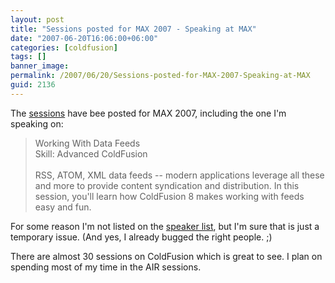 ```yaml
---
layout: post
title: "Sessions posted for MAX 2007 - Speaking at MAX"
date: "2007-06-20T16:06:00+06:00"
categories: [coldfusion]
tags: []
banner_image: 
permalink: /2007/06/20/Sessions-posted-for-MAX-2007-Speaking-at-MAX
guid: 2136
---
```


The <a href="http://adobemax2007.com/na/sessions/">sessions</a> have bee posted for MAX 2007, including the one I'm speaking on:

<blockquote>
Working With Data Feeds<br />
Skill: Advanced ColdFusion<br />
<br />
RSS, ATOM, XML data feeds -- modern applications leverage all these and more to provide content syndication and distribution. In this session, you'll learn how ColdFusion 8 makes working with feeds easy and fun.
</blockquote>

For some reason I'm not listed on the <a href="http://adobemax2007.com/na/speakers/">speaker list</a>, but I'm sure that is just a temporary issue. (And yes, I already bugged the right people. ;)

There are almost 30 sessions on ColdFusion which is great to see. I plan on spending most of my time in the AIR sessions.